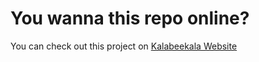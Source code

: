 # You wanna this repo online?
You can check out this project on [Kalabeekala Website](https://kalabeekala.iran.liara.run/)
